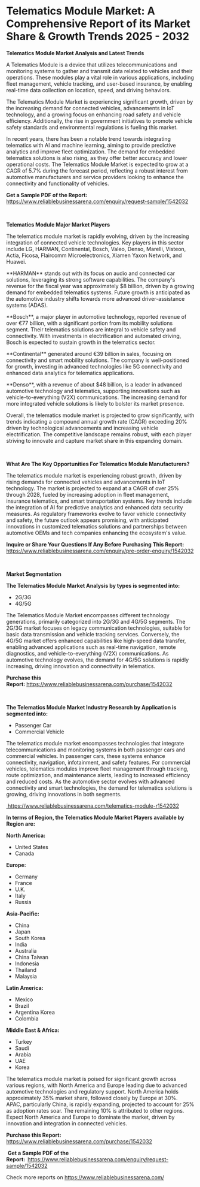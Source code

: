 <p><h1>Telematics Module Market: A Comprehensive Report of its Market Share & Growth Trends 2025 - 2032</h1></p><p><strong>Telematics Module Market Analysis and Latest Trends</strong></p>
<p><p>A Telematics Module is a device that utilizes telecommunications and monitoring systems to gather and transmit data related to vehicles and their operations. These modules play a vital role in various applications, including fleet management, vehicle tracking, and user-based insurance, by enabling real-time data collection on location, speed, and driving behaviors. </p><p>The Telematics Module Market is experiencing significant growth, driven by the increasing demand for connected vehicles, advancements in IoT technology, and a growing focus on enhancing road safety and vehicle efficiency. Additionally, the rise in government initiatives to promote vehicle safety standards and environmental regulations is fueling this market. </p><p>In recent years, there has been a notable trend towards integrating telematics with AI and machine learning, aiming to provide predictive analytics and improve fleet optimization. The demand for embedded telematics solutions is also rising, as they offer better accuracy and lower operational costs. The Telematics Module Market is expected to grow at a CAGR of 5.7% during the forecast period, reflecting a robust interest from automotive manufacturers and service providers looking to enhance the connectivity and functionality of vehicles.</p></p>
<p><strong>Get a Sample PDF of the Report:&nbsp;</strong> <a href="https://www.reliablebusinessarena.com/enquiry/request-sample/1542032?utm_campaign=3261&utm_medium=2&utm_source=Github&utm_content=ia&utm_term=30032025&utm_id=telematics-module">https://www.reliablebusinessarena.com/enquiry/request-sample/1542032</a></p>
<p>&nbsp;</p>
<p><strong>Telematics Module Major Market Players</strong></p>
<p><p>The telematics module market is rapidly evolving, driven by the increasing integration of connected vehicle technologies. Key players in this sector include LG, HARMAN, Continental, Bosch, Valeo, Denso, Marelli, Visteon, Actia, Ficosa, Flaircomm Microelectronics, Xiamen Yaxon Network, and Huawei.</p><p>**HARMAN** stands out with its focus on audio and connected car solutions, leveraging its strong software capabilities. The company's revenue for the fiscal year was approximately $8 billion, driven by a growing demand for embedded telematics systems. Future growth is anticipated as the automotive industry shifts towards more advanced driver-assistance systems (ADAS).</p><p>**Bosch**, a major player in automotive technology, reported revenue of over €77 billion, with a significant portion from its mobility solutions segment. Their telematics solutions are integral to vehicle safety and connectivity. With investments in electrification and automated driving, Bosch is expected to sustain growth in the telematics sector.</p><p>**Continental** generated around €39 billion in sales, focusing on connectivity and smart mobility solutions. The company is well-positioned for growth, investing in advanced technologies like 5G connectivity and enhanced data analytics for telematics applications.</p><p>**Denso**, with a revenue of about $48 billion, is a leader in advanced automotive technology and telematics, supporting innovations such as vehicle-to-everything (V2X) communications. The increasing demand for more integrated vehicle solutions is likely to bolster its market presence.</p><p>Overall, the telematics module market is projected to grow significantly, with trends indicating a compound annual growth rate (CAGR) exceeding 20% driven by technological advancements and increasing vehicle electrification. The competitive landscape remains robust, with each player striving to innovate and capture market share in this expanding domain.</p></p>
<p>&nbsp;</p>
<p><strong>What Are The Key Opportunities For Telematics Module Manufacturers?</strong></p>
<p><p>The telematics module market is experiencing robust growth, driven by rising demands for connected vehicles and advancements in IoT technology. The market is projected to expand at a CAGR of over 25% through 2028, fueled by increasing adoption in fleet management, insurance telematics, and smart transportation systems. Key trends include the integration of AI for predictive analytics and enhanced data security measures. As regulatory frameworks evolve to favor vehicle connectivity and safety, the future outlook appears promising, with anticipated innovations in customized telematics solutions and partnerships between automotive OEMs and tech companies enhancing the ecosystem's value.</p></p>
<p><strong>Inquire or Share Your Questions If Any Before Purchasing This Report:</strong> <a href="https://www.reliablebusinessarena.com/enquiry/pre-order-enquiry/1542032?utm_campaign=3261&utm_medium=2&utm_source=Github&utm_content=ia&utm_term=30032025&utm_id=telematics-module">https://www.reliablebusinessarena.com/enquiry/pre-order-enquiry/1542032</a></p>
<p>&nbsp;</p>
<p><strong>Market Segmentation</strong></p>
<p><strong>The Telematics Module Market Analysis by types is segmented into:</strong></p>
<p><ul><li>2G/3G</li><li>4G/5G</li></ul></p>
<p><p>The Telematics Module Market encompasses different technology generations, primarily categorized into 2G/3G and 4G/5G segments. The 2G/3G market focuses on legacy communication technologies, suitable for basic data transmission and vehicle tracking services. Conversely, the 4G/5G market offers enhanced capabilities like high-speed data transfer, enabling advanced applications such as real-time navigation, remote diagnostics, and vehicle-to-everything (V2X) communications. As automotive technology evolves, the demand for 4G/5G solutions is rapidly increasing, driving innovation and connectivity in telematics.</p></p>
<p><strong>Purchase this Report:&nbsp;</strong><a href="https://www.reliablebusinessarena.com/purchase/1542032?utm_campaign=3261&utm_medium=2&utm_source=Github&utm_content=ia&utm_term=30032025&utm_id=telematics-module">https://www.reliablebusinessarena.com/purchase/1542032</a></p>
<p>&nbsp;</p>
<p><strong>The Telematics Module Market Industry Research by Application is segmented into:</strong></p>
<p><ul><li>Passenger Car</li><li>Commercial Vehicle</li></ul></p>
<p><p>The telematics module market encompasses technologies that integrate telecommunications and monitoring systems in both passenger cars and commercial vehicles. In passenger cars, these systems enhance connectivity, navigation, infotainment, and safety features. For commercial vehicles, telematics modules improve fleet management through tracking, route optimization, and maintenance alerts, leading to increased efficiency and reduced costs. As the automotive sector evolves with advanced connectivity and smart technologies, the demand for telematics solutions is growing, driving innovations in both segments.</p></p>
<p><a href="https://www.reliablebusinessarena.com/telematics-module-r1542032?utm_campaign=3261&utm_medium=2&utm_source=Github&utm_content=ia&utm_term=30032025&utm_id=telematics-module">&nbsp;https://www.reliablebusinessarena.com/telematics-module-r1542032</a></p>
<p><strong>In terms of Region, the Telematics Module Market Players available by Region are:</strong></p>
<p>
    <p> <strong> North America: </strong>
        <ul>
            <li>United States</li>
            <li>Canada</li>
        </ul>
        </p> 
    <p> <strong> Europe: </strong>
        <ul>
            <li>Germany</li>
            <li>France</li>
            <li>U.K.</li>
            <li>Italy</li>
            <li>Russia</li>
        </ul>
        </p> 
    <p> <strong> Asia-Pacific: </strong>
        <ul>
            <li>China</li>
            <li>Japan</li>
            <li>South Korea</li>
            <li>India</li>
            <li>Australia</li>
            <li>China Taiwan</li>
            <li>Indonesia</li>
            <li>Thailand</li>
            <li>Malaysia</li>
        </ul>
        </p> 
    <p> <strong> Latin America: </strong>
        <ul>
            <li>Mexico</li>
            <li>Brazil</li>
            <li>Argentina Korea</li>
            <li>Colombia</li>
        </ul>
        </p> 
    <p> <strong> Middle East & Africa: </strong>
        <ul>
            <li>Turkey</li>
            <li>Saudi</li>
            <li>Arabia</li>
            <li>UAE</li>
            <li>Korea</li>
        </ul>
    </p>
    </p>
<p><p>The telematics module market is poised for significant growth across various regions, with North America and Europe leading due to advanced automotive technologies and regulatory support. North America holds approximately 35% market share, followed closely by Europe at 30%. APAC, particularly China, is rapidly expanding, projected to account for 25% as adoption rates soar. The remaining 10% is attributed to other regions. Expect North America and Europe to dominate the market, driven by innovation and integration in connected vehicles.</p></p>
<p><strong>Purchase this Report: </strong><a href="https://www.reliablebusinessarena.com/purchase/1542032?utm_campaign=3261&utm_medium=2&utm_source=Github&utm_content=ia&utm_term=30032025&utm_id=telematics-module">https://www.reliablebusinessarena.com/purchase/1542032</a></p>
<p>&nbsp;<strong>Get a Sample PDF of the Report:&nbsp;&nbsp;</strong><a href="https://www.reliablebusinessarena.com/enquiry/request-sample/1542032?utm_campaign=3261&utm_medium=2&utm_source=Github&utm_content=ia&utm_term=30032025&utm_id=telematics-module">https://www.reliablebusinessarena.com/enquiry/request-sample/1542032</a></p>
<p><strong></strong></p>
<p>Check more reports on <a href="https://www.reliablebusinessarena.com/?utm_campaign=3261&utm_medium=2&utm_source=Github&utm_content=ia&utm_term=30032025&utm_id=telematics-module">https://www.reliablebusinessarena.com/</a></p>